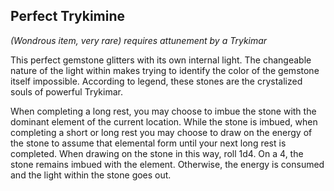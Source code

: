## Perfect Trykimine
*(Wondrous item, very rare) requires attunement by a Trykimar*

This perfect gemstone glitters with its own internal light. The changeable nature of the light within makes trying to identify the color of the gemstone itself impossible. According to legend, these stones are the crystalized souls of powerful Trykimar.

When completing a long rest, you may choose to imbue the stone with the dominant element of the current location. While the stone is imbued, when completing a short or long rest you may choose to draw on the energy of the stone to assume that elemental form until your next long rest is completed. When drawing on the stone in this way, roll 1d4. On a 4, the stone remains imbued with the element. Otherwise, the energy is consumed and the light within the stone goes out.
